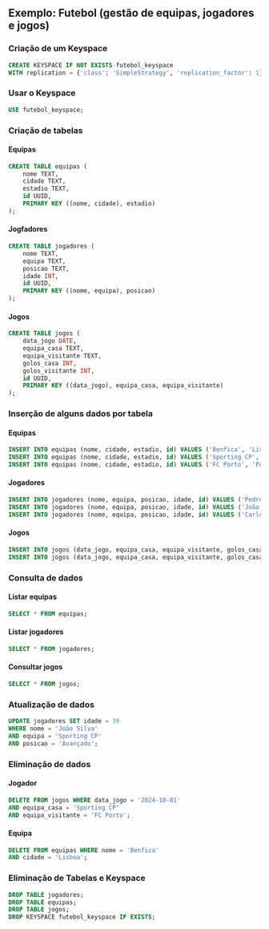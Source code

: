 ## Exemplo: Futebol (gestão de equipas, jogadores e jogos)

### Criação de um Keyspace

```sql
CREATE KEYSPACE IF NOT EXISTS futebol_keyspace
WITH replication = {'class': 'SimpleStrategy', 'replication_factor': 1};
```

### Usar o Keyspace

```sql
USE futebol_keyspace;
```

### Criação de tabelas

#### Equipas

```sql
CREATE TABLE equipas (
    nome TEXT,
    cidade TEXT,
    estadio TEXT,
    id UUID,
    PRIMARY KEY ((nome, cidade), estadio)
);
```

#### Jogfadores

```sql
CREATE TABLE jogadores (
    nome TEXT,
    equipa TEXT,
    posicao TEXT,
    idade INT,
    id UUID, 
    PRIMARY KEY ((nome, equipa), posicao)
);
```

#### Jogos

```sql
CREATE TABLE jogos (
    data_jogo DATE,
    equipa_casa TEXT,
    equipa_visitante TEXT,
    golos_casa INT,
    golos_visitante INT,
    id UUID,
    PRIMARY KEY ((data_jogo), equipa_casa, equipa_visitante)
);
```

### Inserção de alguns dados por tabela

#### Equipas

```sql
INSERT INTO equipas (nome, cidade, estadio, id) VALUES ('Benfica', 'Lisboa', 'Estádio da Luz', uuid());
INSERT INTO equipas (nome, cidade, estadio, id) VALUES ('Sporting CP', 'Lisboa', 'José Alvalade', uuid());
INSERT INTO equipas (nome, cidade, estadio, id) VALUES ('FC Porto', 'Porto', 'Estádio do Dragão', uuid());
```

#### Jogadores

```sql
INSERT INTO jogadores (nome, equipa, posicao, idade, id) VALUES ('Pedro Costa', 'Benfica', 'Meio-Campo', 22, uuid());
INSERT INTO jogadores (nome, equipa, posicao, idade, id) VALUES ('João Silva', 'Sporting CP', 'Avançado', 25, uuid());
INSERT INTO jogadores (nome, equipa, posicao, idade, id) VALUES ('Carlos Sousa', 'FC Porto', 'Guarda-Redes', 28, uuid());
```

#### Jogos

```sql
INSERT INTO jogos (data_jogo, equipa_casa, equipa_visitante, golos_casa, golos_visitante, id) VALUES ('2024-10-01', 'Sporting CP', 'FC Porto', 2, 1, uuid());
INSERT INTO jogos (data_jogo, equipa_casa, equipa_visitante, golos_casa, golos_visitante, id) VALUES ('2024-10-02', 'Benfica', 'Sporting CP', 3, 0, uuid());
```

### Consulta de dados

#### Listar equipas

```sql
SELECT * FROM equipas;
```

#### Listar jogadores

```sql
SELECT * FROM jogadores;
```

#### Consultar jogos

```sql
SELECT * FROM jogos;
```

### Atualização de dados


```sql
UPDATE jogadores SET idade = 39
WHERE nome = 'João Silva'
AND equipa = 'Sporting CP'
AND posicao = 'Avançado';
```

### Eliminação de dados

#### Jogador

```sql
DELETE FROM jogos WHERE data_jogo = '2024-10-01'
AND equipa_casa = 'Sporting CP'
AND equipa_visitante = 'FC Porto';
```

#### Equipa

```sql
DELETE FROM equipas WHERE nome = 'Benfica'
AND cidade = 'Lisboa';
```

### Eliminação de Tabelas e Keyspace 

```sql
DROP TABLE jogadores;
DROP TABLE equipas;
DROP TABLE jogos;
DROP KEYSPACE futebol_keyspace IF EXISTS;
```
